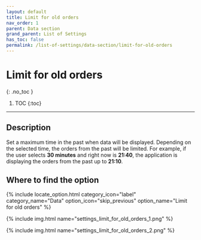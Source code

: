 ```yaml
---
layout: default
title: Limit for old orders
nav_order: 1
parent: Data section
grand_parent: List of Settings
has_toc: false
permalink: /list-of-settings/data-section/limit-for-old-orders
---
```


# Limit for old orders
{: .no_toc }

1. TOC
{:toc}

---

## Description
Set a maximum time in the past when data will be displayed. Depending on the selected time, the orders from the past will be limited. For example, if the user selects **30 minutes** and right now is **21:40**, the application is displaying the orders from the past up to **21:10**.

## Where to find the option
{% include locate_option.html category_icon="label" category_name="Data" option_icon="skip_previous" option_name="Limit for old orders" %}

{% include img.html name="settings_limit_for_old_orders_1.png" %}

{% include img.html name="settings_limit_for_old_orders_2.png" %}
